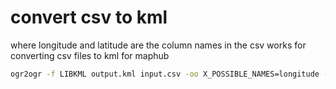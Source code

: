 # convert csv to kml

where longitude and latitude are the column names in the csv works for
converting csv files to kml for maphub

```bash
ogr2ogr -f LIBKML output.kml input.csv -oo X_POSSIBLE_NAMES=longitude -oo Y_POSSIBLE_NAMES=latitude -oo KEEP_GEOM_COLUMNS=NO
```
